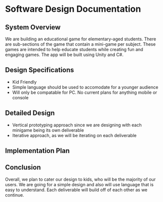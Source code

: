 # Software Design Documentation

## System Overview
We are building an educational game for elementary-aged students. There are sub-sections of the game that contain a mini-game per subject. These games are intended to help educate students while creating fun and engaging games. The app will be built using Unity and C#. 


## Design Specifications
- Kid Friendly
- Simple language should be used to accomodate for a younger audience
- Will only be compatable for PC. No current plans for anything mobile or console


## Detailed Design
- Vertical prototyping approach since we are designing with each minigame being its own deliverable
- Iterative approach, as we will be iterating on each deliverable

## Implementation Plan


## Conclusion
Overall, we plan to cater our design to kids, who will be the majority of our users. We are going for a simple design and also will use language that is easy to understand. Each deliverable will build off of each other as we continue.
